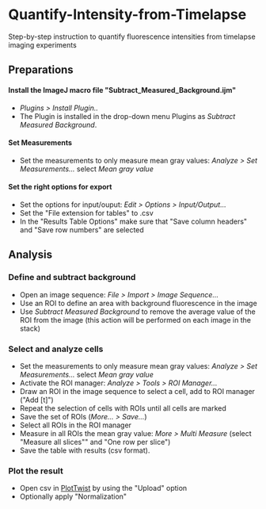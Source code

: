 # Quantify-Intensity-from-Timelapse

Step-by-step instruction to quantify fluorescence intensities from timelapse imaging experiments


## Preparations

#### Install the ImageJ macro file "Subtract_Measured_Background.ijm"

* _Plugins > Install Plugin.._
* The Plugin is installed in the drop-down menu Plugins as _Subtract Measured Background_.

#### Set Measurements

* Set the measurements to only measure mean gray values: _Analyze > Set Measurements..._ select _Mean gray value_

#### Set the right options for export
* Set the options for input/ouput: _Edit > Options > Input/Output..._
* Set the "File extension for tables" to .csv
* In the "Results Table Options" make sure that "Save column headers" and "Save row numbers" are selected

## Analysis

### Define and subtract background
* Open an image sequence: _File > Import > Image Sequence..._
* Use an ROI to define an area with background fluorescence in the image
* Use _Subtract Measured Background_ to remove the average value of the ROI from the image (this action will be performed on each image in the stack)

### Select and analyze cells

* Set the measurements to only measure mean gray values: _Analyze > Set Measurements..._ select _Mean gray value_
* Activate the ROI manager: _Analyze > Tools > ROI Manager..._
* Draw an ROI in the image sequence to select a cell, add to ROI manager ("Add [t]")
* Repeat the selection of cells with ROIs until all cells are marked
* Save the set of ROIs (_More... > Save..._)
* Select all ROIs in the ROI manager
* Measure in all ROIs the mean gray value: _More > Multi Measure_ (select "Measure all slices"" and "One row per slice")
* Save the table with results (csv format).

### Plot the result

* Open csv in [PlotTwist](https://huygens.science.uva.nl/PlotTwist/) by using the "Upload" option
* Optionally apply "Normalization"

